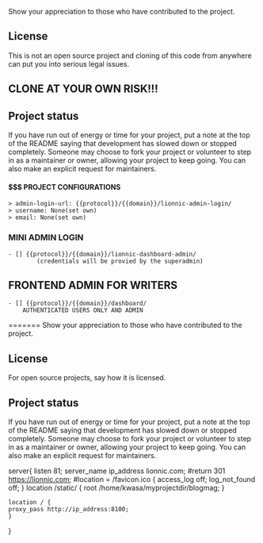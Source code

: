 Show your appreciation to those who have contributed to the project.

## License

This is not an open source project and cloning of this code from anywhere
can put you into serious legal issues.

## CLONE AT YOUR OWN RISK!!!

## Project status

If you have run out of energy or time for your project, put a note at the top of the README saying that development has slowed down or stopped completely. Someone may choose to fork your project or volunteer to step in as a maintainer or owner, allowing your project to keep going. You can also make an explicit request for maintainers.

#### $$$ PROJECT CONFIGURATIONS

    > admin-login-url: {{protocol}}/{{domain}}/lionnic-admin-login/
    > username: None(set own)
    > email: None(set own)

### MINI ADMIN LOGIN

    - [] {{protocol}}/{{domain}}/lionnic-dashboard-admin/
            (credentials will be provied by the superadmin)

## FRONTEND ADMIN FOR WRITERS

    - [] {{protocol}}/{{domain}}/dashboard/
        AUTHENTICATED USERS ONLY AND ADMIN

=======
Show your appreciation to those who have contributed to the project.

## License

For open source projects, say how it is licensed.

## Project status

If you have run out of energy or time for your project, put a note at the top of the README saying that development has slowed down or stopped completely. Someone may choose to fork your project or volunteer to step in as a maintainer or owner, allowing your project to keep going. You can also make an explicit request for maintainers.

server{
listen 81;
server_name ip_address lionnic.com;
#return 301 https://lionnic.com;
#location = /favicon.ico { access_log off; log_not_found off; }
location /static/ {
root /home/kwasa/myprojectdir/blogmag;
}
    
    location / {
    proxy_pass http://ip_address:8100;
    }

}


